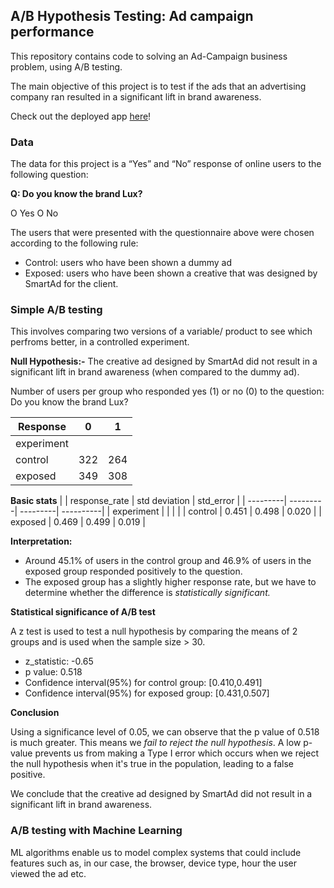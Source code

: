 <h2>A/B Hypothesis Testing: Ad campaign performance </h2>

This repository contains code to solving an Ad-Campaign business problem, using A/B testing.

The main objective of this project is to test if the ads that an advertising company ran resulted in a significant lift in brand awareness.

Check out the deployed app [here](https://a-bhypothesis-testing.streamlit.app/)!

<h3>Data</h3>
The data for this project is a “Yes” and “No” response of online users to the following question:

**Q: Do you know the brand Lux?**

O  Yes		O  No
		
The users that were presented with the questionnaire above were chosen according to the following rule:

* Control: users who have been shown a dummy ad
* Exposed: users who have been shown a creative that was designed by SmartAd for the client. 


<h3> Simple A/B testing </h3>
This involves comparing two versions of a variable/ product to see which perfroms better, in a controlled experiment.

**Null Hypothesis:-** The creative ad designed by SmartAd did not result in a significant lift in brand awareness (when compared to the dummy ad).

Number of users per group who responded yes (1) or no (0) to the question: Do you know the brand Lux?

| Response | 0 | 1 |
| ---------| ---------| ---------|
| experiment |  |  |
| control | 322  | 264  |
| exposed | 349 | 308 |

**Basic stats**
|  | response_rate | std deviation | std_error |
| ---------| ---------| ---------| ----------|
| experiment |  |  |  | 
| control | 0.451 | 0.498  | 0.020  |
| exposed | 0.469 | 0.499 | 0.019 |

**Interpretation:**
* Around 45.1% of users in the control group and 46.9% of users in the exposed group responded positively to the question.
* The exposed group has a slightly higher response rate, but we have to determine whether the difference is *statistically significant.* 

**Statistical significance of A/B test**

A z test is used to test a null hypothesis by comparing the means of 2 groups and is used when the sample size > 30.
* z_statistic: -0.65
* p value: 0.518
* Confidence interval(95%) for control group: [0.410,0.491]
* Confidence interval(95%) for exposed group: [0.431,0.507]

**Conclusion**

Using a significance level of 0.05, we can observe that the p value of 0.518 is much greater. This means we *fail to reject the null hypothesis*. 
A low p-value prevents us from making a Type I error which occurs when we reject the null hypothesis when it's true in the population, leading to a false positive. 

We conclude that the creative ad designed by SmartAd did not result in a significant lift in brand awareness. 

<h3> A/B testing with Machine Learning </h3>
ML algorithms enable us to model complex systems that could include features such as, in our case, the browser, device type, hour the user viewed the ad etc.


